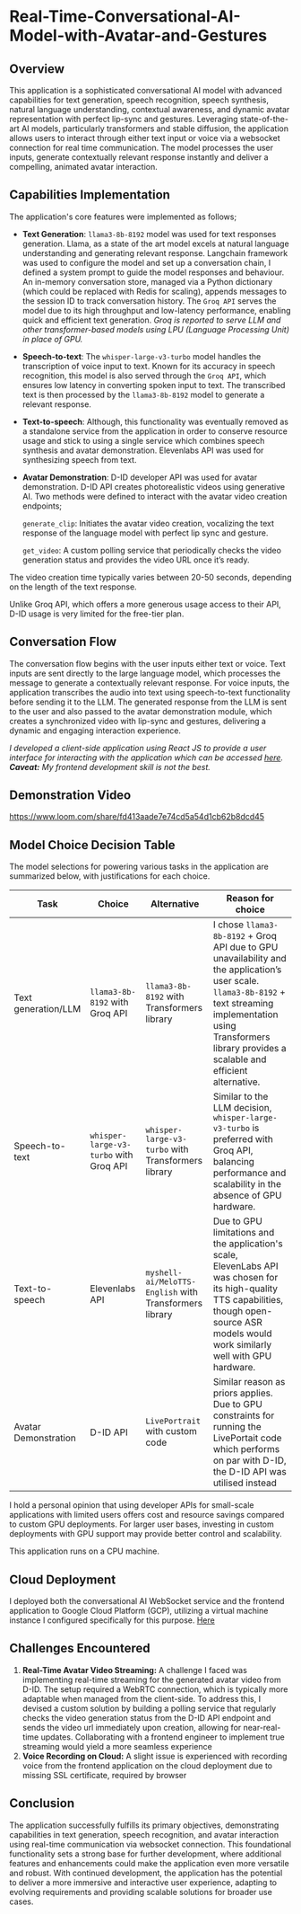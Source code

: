 # Real-Time-Conversational-AI-Model-with-Avatar-and-Gestures


## Overview

This application is a sophisticated conversational AI model with advanced capabilities for text generation, speech recognition, speech synthesis, natural language understanding, contextual awareness, and dynamic avatar representation with perfect lip-sync and gestures. Leveraging state-of-the-art AI models, particularly transformers and stable diffusion, the application allows users to interact through either text input or voice via a websocket connection for real time communication. The model processes the user inputs, generate contextually relevant response instantly and deliver a compelling, animated avatar interaction.

## Capabilities Implementation

The application's core features were implemented as follows;

* **Text Generation**: `llama3-8b-8192` model was used for text responses generation. Llama, as a state of the art model excels at natural language understanding and generating relevant response. Langchain framework was used to configure the model and set up a conversation chain, I defined a system prompt to guide the model responses and behaviour. An in-memory conversation store, managed via a Python dictionary (which could be replaced with Redis for scaling), appends messages to the session ID to track conversation history. The `Groq API` serves the model due to its high throughput and low-latency performance, enabling quick and efficient text generation. *Groq is reported to serve LLM and other transformer-based models using LPU (Language Processing Unit) in place of GPU.*
  
* **Speech-to-text**: The `whisper-large-v3-turbo` model handles the transcription of voice input to text. Known for its accuracy in speech recognition, this model is also served through the `Groq API`, which ensures low latency in converting spoken input to text. The transcribed text is then processed by the `llama3-8b-8192` model to generate a relevant response.

* **Text-to-speech**: Although, this functionality was eventually removed as a standalone service from the application in order to conserve resource usage and stick to using a single service which combines speech synthesis and avatar demonstration. Elevenlabs API was used for synthesizing speech from text.

* **Avatar Demonstration**: D-ID developer API was used for avatar demonstration. D-ID API creates photorealistic videos using generative AI. Two methods were defined to interact with the avatar video creation endpoints;

  `generate_clip`: Initiates the avatar video creation, vocalizing the text response of the language model with perfect lip sync and gesture. 

  `get_video`: A custom polling service that periodically checks the video generation status and provides the video URL once it’s ready. 


The video creation time typically varies between 20-50 seconds, depending on the length of the text response.

Unlike Groq API, which offers a more generous usage access to their API, D-ID usage is very limited for the free-tier plan.

## Conversation Flow

The conversation flow begins with the user inputs either text or voice. Text inputs are sent directly to the large language model, which processes the message to generate a contextually relevant response. For voice inputs, the application transcribes the audio into text using speech-to-text functionality before sending it to the LLM. The generated response from the LLM is sent to the user and also passed to the avatar demonstration module, which creates a synchronized video with lip-sync and gestures, delivering a dynamic and engaging interaction experience.

*I developed a client-side application using React JS to provide a user interface for interacting with the application which can be accessed [here](http://34.55.139.78/). **Caveat:** My frontend development skill is not the best.*

## Demonstration Video

https://www.loom.com/share/fd413aade7e74cd5a54d1cb62b8dcd45

## Model Choice Decision Table

The model selections for powering various tasks in the application are summarized below, with justifications for each choice.

| Task                       | Choice                                   | Alternative                                            | Reason for choice                               |
| -------------------------- |----------------------------------------  | ------------------------------------------------------ |-------------------------------------------------|
| Text generation/LLM        | `llama3-8b-8192` with Groq API           | `llama3-8b-8192` with Transformers library             | I chose `llama3-8b-8192` + Groq API due to GPU unavailability and the application’s user scale. `llama3-8b-8192` + text streaming implementation using Transformers library provides a scalable and efficient alternative.|
| Speech-to-text             | `whisper-large-v3-turbo` with Groq API   | `whisper-large-v3-turbo` with Transformers library     | Similar to the LLM decision, `whisper-large-v3-turbo` is preferred with Groq API, balancing performance and scalability in the absence of GPU hardware.
| Text-to-speech             | Elevenlabs API                           | `myshell-ai/MeloTTS-English` with Transformers library | Due to GPU limitations and the application's scale, ElevenLabs API was chosen for its high-quality TTS capabilities, though open-source ASR models would work similarly well with GPU hardware.
| Avatar Demonstration       | D-ID API                                 | `LivePortrait` with custom code                        | Similar reason as priors applies. Due to GPU constraints for running the LivePortait code which performs on par with D-ID, the D-ID API was utilised instead

I hold a personal opinion that using developer APIs for small-scale applications with limited users offers cost and resource savings compared to custom GPU deployments. For larger user bases, investing in custom deployments with GPU support may provide better control and scalability.

This application runs on a CPU machine.

## Cloud Deployment

I deployed both the conversational AI WebSocket service and the frontend application to Google Cloud Platform (GCP), utilizing a virtual machine instance I configured specifically for this purpose. [Here](http://34.55.139.78/)

## Challenges Encountered

1. **Real-Time Avatar Video Streaming:** A challenge I faced was implementing real-time streaming for the generated avatar video from D-ID. The setup required a WebRTC connection, which is typically more adaptable when managed from the client-side. To address this, I devised a custom solution by building a polling service that regularly checks the video generation status from the D-ID API endpoint and sends the video url immediately upon creation, allowing for near-real-time updates. Collaborating with a frontend engineer to implement true streaming would yield a more seamless experience
2. **Voice Recording on Cloud:** A slight issue is experienced with recording voice from the frontend application on the cloud deployment due to missing SSL certificate, required by browser

## Conclusion

The application successfully fulfills its primary objectives, demonstrating capabilities in text generation, speech recognition, and avatar interaction using real-time communication via websocket connection. This foundational functionality sets a strong base for further development, where additional features and enhancements could make the application even more versatile and robust. With continued development, the application has the potential to deliver a more immersive and interactive user experience, adapting to evolving requirements and providing scalable solutions for broader use cases.
